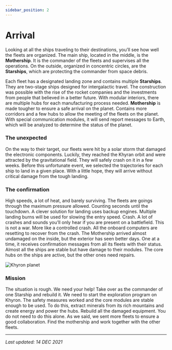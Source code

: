 ```yaml
---
sidebar_position: 2
---
```


# Arrival

Looking at all the ships traveling to their destinations, you’ll see how well the fleets are organized. The main ship, located in the middle, is the **Mothership**. It is the commander of the fleets and supervises all the operations. On the outside, organized in concentric circles, are the **Starships**, which are protecting the commander from space debris.

<!-- [Fleets travelling through the Universe image] -->

Each fleet has a designated landing zone and contains multiple **Starships**. They are two-stage ships designed for intergalactic travel. The construction was possible with the rise of the rocket companies and the investments from people that believed in a better future. With modular interiors, there are multiple hubs for each manufacturing process needed.
**Mothership** is made tougher to ensure a safe arrival on the planet. Contains more corridors and a few hubs to allow the meeting of the fleets on the planet. With special communication modules, it will send report messages to Earth, which will be analyzed to determine the status of the planet.

### The unexpected

On the way to their target, our fleets were hit by a solar storm that damaged the electronic components. Luckily, they reached the Khyran orbit and were attracted by the gravitational field. They will safely crash on it in a few weeks. Before this unfortunate event, we selected the trajectories for each ship to land in a given place. With a little hope, they will arrive without critical damage from the tough landing.

<!-- [Solar storm damage image] -->

### The confirmation

High speeds, a lot of heat, and barely surviving. The fleets are goings through the maximum pressure allowed. Counting seconds until the touchdown. A clever solution for landing uses backup engines. Multiple landing burns will be used for slowing the entry speed.
Crash. A lot of crashes and sounds you’ll only hear if you are present on a battlefield. This is not a war. More like a controlled crash. All the onboard computers are resetting to recover from the crash. The Mothership arrived almost undamaged on the inside, but the exterior has seen better days. One at a time, it receives confirmation messages from all its fleets with their status. Almost all the ships are stable but have damage to their modules. The core hubs on the ships are active, but the other ones need repairs.

![Khyron planet](/img/wiki/khyron_crash_zone.png)

### Mission

The situation is rough. We need your help! Take over as the commander of one Starship and rebuild it. We need to start the exploration program on Khyron. The safety measures worked and the core modules are stable enough to be used.
To do this, extract minerals from its rich mountains and create energy and power the hubs. Rebuild all the damaged equipment.
You do not need to do this alone. As we said, we sent more fleets to ensure a good collaboration. Find the mothership and work together with the other fleets.

<!-- [Mission image] -->

---

*Last updated: 14 DEC 2021*
